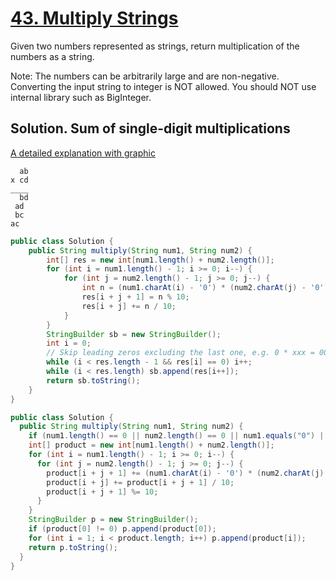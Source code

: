 # [43. Multiply Strings](https://leetcode.com/problems/multiply-strings/)

Given two numbers represented as strings, return multiplication of the numbers as a string.

Note:
The numbers can be arbitrarily large and are non-negative.
Converting the input string to integer is NOT allowed.
You should NOT use internal library such as BigInteger.

## Solution. Sum of single-digit multiplications

[A detailed explanation with graphic](https://leetcode.com/discuss/71593/easiest-java-solution-with-graph-explanation)

```
  ab
x cd
____
  bd
 ad
 bc
ac
```

```java
public class Solution {
    public String multiply(String num1, String num2) {
		int[] res = new int[num1.length() + num2.length()];
		for (int i = num1.length() - 1; i >= 0; i--) {
			for (int j = num2.length() - 1; j >= 0; j--) {
				int n = (num1.charAt(i) - '0') * (num2.charAt(j) - '0') + res[i + j + 1];
				res[i + j + 1] = n % 10;
				res[i + j] += n / 10;
			}
		}
		StringBuilder sb = new StringBuilder();
		int i = 0;
		// Skip leading zeros excluding the last one, e.g. 0 * xxx = 000 => 0
		while (i < res.length - 1 && res[i] == 0) i++;
		while (i < res.length) sb.append(res[i++]);
		return sb.toString();
    }
}
```

```java
public class Solution {
  public String multiply(String num1, String num2) {
    if (num1.length() == 0 || num2.length() == 0 || num1.equals("0") || num2.equals("0")) return "0";
    int[] product = new int[num1.length() + num2.length()];
    for (int i = num1.length() - 1; i >= 0; i--) {
      for (int j = num2.length() - 1; j >= 0; j--) {
        product[i + j + 1] += (num1.charAt(i) - '0') * (num2.charAt(j) - '0');
        product[i + j] += product[i + j + 1] / 10;
        product[i + j + 1] %= 10;
      }
    }
    StringBuilder p = new StringBuilder();
    if (product[0] != 0) p.append(product[0]);
    for (int i = 1; i < product.length; i++) p.append(product[i]);
    return p.toString();
  }
}
```
